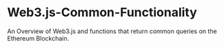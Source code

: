 # Web3.js-Common-Functionality
An Overview of Web3.js and functions that return common queries on the Ethereum Blockchain. 
